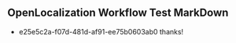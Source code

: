 ## OpenLocalization Workflow Test MarkDown
* e25e5c2a-f07d-481d-af91-ee75b0603ab0 thanks!

<!--HONumber=Aug16_HO3-->


